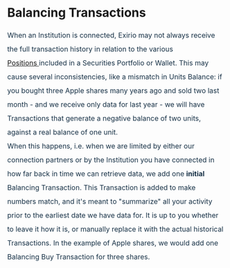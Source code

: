 # Balancing Transactions

<p "helvetica="" -webkit-text-stroke-width:="" 0px;="" 2;="" 400;="" arial,="" font-style:="" font-variant-caps:="" font-variant-ligatures:="" font-weight:="" initial;="" justify;"="" letter-spacing:="" neue",="" none;="" normal;="" orphans:="" roboto,="" sans-serif;="" segoe="" style="box-sizing: border-box; margin: 0px 0px 8pt 0in; font-size: 15px; line-height: 30px; word-break: normal; overflow-wrap: break-word; color: rgb(24, 50, 71); font-family: -apple-system, BlinkMacSystemFont, " text-align:="" text-decoration-color:="" text-decoration-style:="" text-decoration-thickness:="" text-indent:="" text-transform:="" ui",="" white-space:="" widows:="" word-spacing:=""><span dir="ltr" style="box-sizing: border-box; font-size: 16px; line-height: 32px;">When an Institution is connected, Exirio may not always receive the full transaction history in relation to the various <a href="https://support.exirio.com/en/support/solutions/articles/80000882586">Positions&nbsp;</a>included in a Securities Portfolio or Wallet. This may cause several inconsistencies, like a mismatch in Units Balance: if you bought three Apple shares many years ago and sold two last month - and we receive only data for last year - we will have Transactions that generate a negative balance of two units, against a real balance of one unit.&nbsp;</span><br/><span dir="ltr" style="box-sizing: border-box; font-size: 16px; line-height: 32px;">When this happens, i.e. when we are limited by either our connection partners or by the Institution you have connected in how far back in time we can retrieve data, we add one <strong>initial </strong>Balancing Transaction. This Transaction is added to make numbers match, and it's meant to "summarize" all your activity prior to the earliest date we have data for. It is up to you whether to leave it how it is, or manually replace it with the actual historical Transactions. In the example of Apple shares, we would add one Balancing Buy Transaction for three shares.&nbsp;</span></p>

<p "helvetica="" -webkit-text-stroke-width:="" 0px;="" 2;="" 400;="" arial,="" font-style:="" font-variant-caps:="" font-variant-ligatures:="" font-weight:="" initial;="" justify;"="" letter-spacing:="" neue",="" none;="" normal;="" orphans:="" roboto,="" sans-serif;="" segoe="" style="box-sizing: border-box; margin: 0px 0px 8pt 0in; font-size: 15px; line-height: 30px; word-break: normal; overflow-wrap: break-word; color: rgb(24, 50, 71); font-family: -apple-system, BlinkMacSystemFont, " text-align:="" text-decoration-color:="" text-decoration-style:="" text-decoration-thickness:="" text-indent:="" text-transform:="" ui",="" white-space:="" widows:="" word-spacing:=""><br/></p>